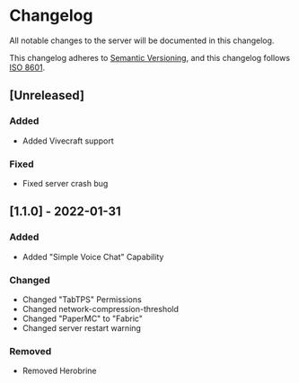 # Changelog

All notable changes to the server will be documented in this changelog.

This changelog adheres to [Semantic Versioning](https://semver.org/),
and this changelog follows [ISO 8601](https://www.iso.org/iso-8601-date-and-time-format.html). 

## [Unreleased]

### Added

- Added Vivecraft support 

### Fixed

- Fixed server crash bug

## [1.1.0] - 2022-01-31

### Added 

- Added "Simple Voice Chat" Capability

### Changed

- Changed "TabTPS" Permissions
- Changed network-compression-threshold
- Changed "PaperMC" to "Fabric"
- Changed server restart warning

### Removed

- Removed Herobrine
